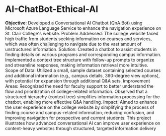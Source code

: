 # AI-ChatBot-Ethical-AI
**Objective**: Developed a Conversational AI Chatbot (QnA Bot) using Microsoft Azure Language Service to enhance the navigation experience on St. Clair College's website.
Problem Addressed: The college website faced high traffic from students seeking information on courses and services, which was often challenging to navigate due to the vast amount of unstructured information.
Solution:
Created a chatbot to assist students in finding details on various programs and corresponding campus information.
Implemented a context tree structure with follow-up prompts to organize and streamline responses, making information retrieval more intuitive.
Scope of Data: Utilized a small, sample dataset containing selected courses and additional information (e.g., campus details, 360-degree view options), with potential for expansion through additional Q&A sets.
Improvement Areas:
Recognized the need for faculty support to better understand the flow and prioritization of college-related information.
Observed that a structured hierarchy (context tree) simplifies information processing for the chatbot, enabling more effective Q&A handling.
Impact: Aimed to enhance the user experience on the college website by simplifying the process of finding course and campus-related information, reducing confusion, and improving navigation for prospective and current students.
This project illustrates how advanced conversational AI can improve user experience on content-heavy websites through structured, targeted information delivery
